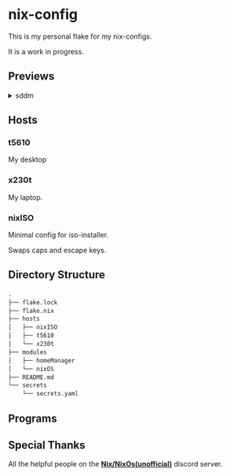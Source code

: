 # nix-config

This is my personal flake for my nix-configs.

It is a work in progress.

## Previews

<details>
    <summary>sddm</summary>
    <img src="https://raw.githubusercontent.com/nebunebu/nix-config/main/.assets/sddm.png" alt="preview">
</details>

## Hosts

### t5610

My desktop

### x230t

My laptop.

### nixISO

Minimal config for iso-installer.

Swaps caps and escape keys.

## Directory Structure

```txt
.
├── flake.lock
├── flake.nix
├── hosts
│   ├── nixISO
│   ├── t5610
│   └── x230t
├── modules
│   ├── homeManager
│   └── nixOS
├── README.md
└── secrets
    └── secrets.yaml
```

## Programs

<!-- | Category               | Programs                                                                       | Config                                                          | -->
<!-- | ---------------------- | ------------------------------------------------------------------------------ | --------------------------------------------------------------- | -->
<!-- | **Theme:**             | [rose-pine](https://rosepinetheme.com)                                         |                                                                 | -->
<!-- | **Shell:**             | [zsh](https://www.zsh.org)                                                     | [zsh/README.md](./modules/homeManager/zsh/README.md)            | -->
<!-- | **Display Manager:**   | [sddm-sugar-candy-nix](https://gitlab.com/Zhaith-Izaliel/sddm-sugar-candy-nix) | [sddm/README.md](./modules/nixOS/sddm/README.md)                | -->
<!-- | **Multiplexer:**       | [tmux](https://github.com/tmux/tmux)                                           | [tmux/README.md](./modules/homeManager/tmux/README.md)          | -->
<!-- | **Terminal:**          | [kitty](https://github.com/kovidgoyal/kitty)                                   | [kitty/README.md](./modules/homeManager/kitty/README.md)        | -->
<!-- | **Launcher:**          | [fuzzel](https://codeberg.org/dnkl/fuzzel)                                     | [fuzzel/README.md](./modules/homeManager/fuzzel/README.md)      | -->
<!-- | **Browser:**           | [firefox](https://firefox-source-docs.mozilla.org/contributing/index.html)     | [firefox/README.md](./modules/homeManager/firefox/README.md)    | -->
<!-- | **Video Player:**      | [mpv](https://mpv.io/)                                                         | [mpv/README.md](./modules/homeManager/mpv/README.md)            | -->
<!-- | **Pdf Viewer:**        | [sioyek](https://sioyek.info)                                                  | [sioyek/README.md](./modules/homeManager/sioyek/README.md)      | -->
<!-- |                        | [xournalpp](https://github.com/xournalpp/xournalpp)                            | [xournalpp/README.md](.modules/homeManager/xournalpp/README.md) | -->
<!-- | **WM:**                | [hyprland](https://github.com/hyprwm/Hyprland)                                 | [hyprland/README.md](./modules/homeManager/hyprland/README.md)  | -->
<!-- | **Status Bar:**        | [waybar](https://github.com/Alexays/Waybar)                                    | [waybar/README.md](./modules/homeManager/waybar/README.md)      | -->
<!-- | **Secrets provision:** | [sops-nix](https://github.com/Mic92/sops-nix)                                  | [withSecrets/README.md](./modules/nixOS/withSecrets/README.md)  | -->
<!---->
<!-- ## TODO -->
<!---->
<!-- - [ ] start using some deployment tool like morph -->
<!-- - [ ] switch from waybar to ags -->
<!-- - [ ] add some images to README.md -->

## Special Thanks

All the helpful people on the [**Nix/NixOs(unofficial)**](https://discord.gg/JQTUJdmG) discord server.
